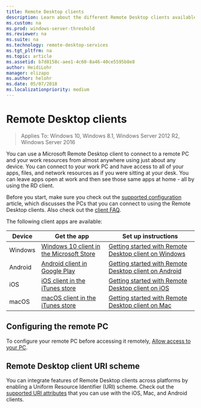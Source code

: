 ```yaml
---
title: Remote Desktop clients
description: Learn about the different Remote Desktop clients available for all your devices
ms.custom: na
ms.prod: windows-server-threshold
ms.reviewer: na
ms.suite: na
ms.technology: remote-desktop-services
ms.tgt_pltfrm: na
ms.topic: article
ms.assetid: b7d8158c-aee1-4c60-8a46-40ce5595b8e8 
author: HeidiLohr
manager: elizapo
ms.author: helohr
ms.date: 05/07/2018
ms.localizationpriority: medium
---
```

# Remote Desktop clients

>Applies To: Windows 10, Windows 8.1, Windows Server 2012 R2, Windows Server 2016

You can use a Microsoft Remote Desktop client to connect to a remote PC and your work resources from almost anywhere using just about any device. You can connect to your work PC and have access to all of your apps, files, and network resources as if you were sitting at your desk. You can leave apps open at work and then see those same apps at home - all by using the RD client.

Before you start, make sure you check out the [supported configuration](remote-desktop-supported-config.md) article, which discusses the PCs that you can connect to using the Remote Desktop clients. Also check out the [client FAQ](remote-desktop-client-faq.md).

The following client apps are available:

| Device   | Get the app                                                                                                     | Set up instructions                                                                |
|----------|-----------------------------------------------------------------------------------------------------------------|------------------------------------------------------------------------------------|
| Windows  | [Windows 10 client in the Microsoft Store](https://go.microsoft.com/fwlink/?LinkID=616709)                      | [Getting started with Remote Desktop client on Windows](windows.md)                |
| Android  | [Android client in Google Play](https://play.google.com/store/apps/details?id=com.microsoft.rdc.android)        | [Getting started with Remote Desktop client on Android](remote-desktop-android.md) |
| iOS      | [iOS client in the iTunes store](https://itunes.apple.com/us/app/microsoft-remote-desktop/id714464092?mt=8)     | [Getting started with Remote Desktop client on iOS](remote-desktop-ios.md)         |
| macOS    | [macOS client in the iTunes store](https://itunes.apple.com/us/app/microsoft-remote-desktop/id1295203466?mt=12) | [Getting started with Remote Desktop client on Mac](remote-desktop-mac.md)         |


## Configuring the remote PC

To configure your remote PC before accessing it remotely, [Allow access to your PC](remote-desktop-allow-access.md).

## Remote Desktop client URI scheme
You can integrate features of Remote Desktop clients across platforms by enabling a Uniform Resource Identifier (URI) scheme. Check out the [supported URI attributes](remote-desktop-uri.md) that you can use with the iOS, Mac, and Android clients.
